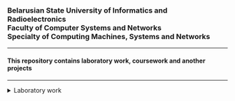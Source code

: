 <h3>Belarusian State University of Informatics and Radioelectronics<br> Faculty of Computer Systems and Networks<br> Specialty of Computing Machines, Systems and Networks</h3>
<hr>
<h4>This repository contains laboratory work, coursework and another projects</h4>
<hr>
<details>
<summary>Laboratory work</summary>
[**Theoretical foundations of computer networks**](https://github.com/NikitaMirosha/TFCN-Labs) `Qt` `C++`
</details>

